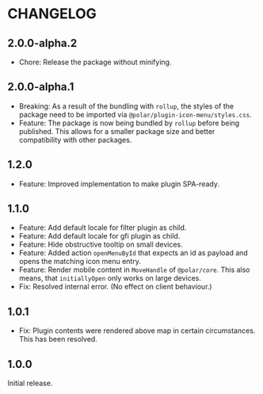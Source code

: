 # CHANGELOG

## 2.0.0-alpha.2

- Chore: Release the package without minifying.

## 2.0.0-alpha.1

- Breaking: As a result of the bundling with `rollup`, the styles of the package need to be imported via `@polar/plugin-icon-menu/styles.css`.
- Feature: The package is now being bundled by `rollup` before being published. This allows for a smaller package size and better compatibility with other packages.

## 1.2.0

- Feature: Improved implementation to make plugin SPA-ready.

## 1.1.0

- Feature: Add default locale for filter plugin as child.
- Feature: Add default locale for gfi plugin as child.
- Feature: Hide obstructive tooltip on small devices.
- Feature: Added action `openMenuById` that expects an id as payload and opens the matching icon menu entry.
- Feature: Render mobile content in `MoveHandle` of `@polar/core`. This also means, that `initiallyOpen` only works on large devices.
- Fix: Resolved internal error. (No effect on client behaviour.)

## 1.0.1

- Fix: Plugin contents were rendered above map in certain circumstances. This has been resolved.

## 1.0.0

Initial release.
